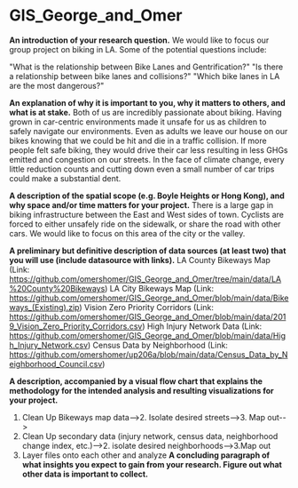 # GIS_George_and_Omer
**An introduction of your research question.**
We would like to focus our group project on biking in LA. Some of the potential questions include: 

"What is the relationship between Bike Lanes and Gentrification?" 
"Is there a relationship between bike lanes and collisions?"
"Which bike lanes in LA are the most dangerous?" 

**An explanation of why it is important to you, why it matters to others, and what is at stake.** 
Both of us are incredibly passionate about biking. Having grown in car-centric environments made it unsafe for us as children to safely navigate our environments. Even as adults we leave our house on our bikes knowing that we could be hit and die in a traffic collision. If more people felt safe biking, they would drive their car less resulting in less GHGs emitted and congestion on our streets. In the face of climate change, every little reduction counts and cutting down even a small number of car trips could make a substantial dent.  

**A description of the spatial scope (e.g. Boyle Heights or Hong Kong), and why space and/or time matters for your project.** 
There is a large gap in biking infrastructure between the East and West sides of town. Cyclists are forced to either unsafely ride on the sidewalk, or share the road with other cars. We would like to focus on this area of the city or the valley. 


**A preliminary but definitive description of data sources (at least two) that you will use (include datasource with links).** 
LA County Bikeways Map (Link: https://github.com/omershomer/GIS_George_and_Omer/tree/main/data/LA%20County%20Bikeways)
LA City Bikeways Map (Link: https://github.com/omershomer/GIS_George_and_Omer/blob/main/data/Bikeways_(Existing).zip)
Vision Zero Priority Corridors (Link: https://github.com/omershomer/GIS_George_and_Omer/blob/main/data/2019_Vision_Zero_Priority_Corridors.csv)
High Injury Network Data (Link: https://github.com/omershomer/GIS_George_and_Omer/blob/main/data/High_Injury_Network.csv)
Census Data by Neighborhood (Link: https://github.com/omershomer/up206a/blob/main/data/Census_Data_by_Neighborhood_Council.csv)

**A description, accompanied by a visual flow chart that explains the methodology for the intended analysis and resulting visualizations for your project.** 
1. Clean Up Bikeways map data-->2. Isolate desired streets-->3. Map out-->
2. Clean Up secondary data (injury network, census data, neighborhood change index, etc.)-->2. isolate desired neighborhoods-->3.Map out
3. Layer files onto each other and analyze 
**A concluding paragraph of what insights you expect to gain from your research. Figure out what other data is important to collect.** <br><br>
